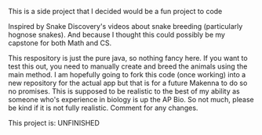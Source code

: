 This is a side project that I decided would be a fun project to code

Inspired by Snake Discovery's videos about snake breeding (particularly hognose snakes). And because I thought this could possibly
 be my capstone for both Math and CS.

This respository is just the pure java, so nothing fancy here. If you want to test this out, you need to manually create
 and breed the animals using the main method. I am hopefully going to fork this code (once working) into a new repository for
 the actual app but that is for a future Makenna to do so no promises.
This is supposed to be realistic to the best of my ability as someone who's experience in biology is up the AP Bio. So not much, please be kind if it is not fully realistic. Comment for any changes.

This project is: UNFINISHED
